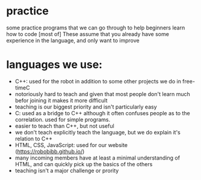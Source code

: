 # practice
some practice programs that we can go through to help beginners learn how to code
[most of] These assume that you already have some experience in the language, and only want to improve

# languages we use:
- C++: used for the robot in addition to some other projects we do in free-timeC
 - notoriously hard to teach and given that most people don't learn much befor joining it makes it more difficult
 - teaching is our biggest priority and isn't particularly easy
- C: used as a bridge to C++ although it often confuses people as to the correlation. used for simple programs.
 - easier to teach than C++, but not useful
 - we don't teach explicitly teach the language, but we do explain it's relation to C++
- HTML, CSS, JavaScript: used for our website (https://robobibb.github.io/)
 - many incoming members have at least a minimal understanding of HTML, and can quickly pick up the basics of the others
 - teaching isn't a major challenge or prority
